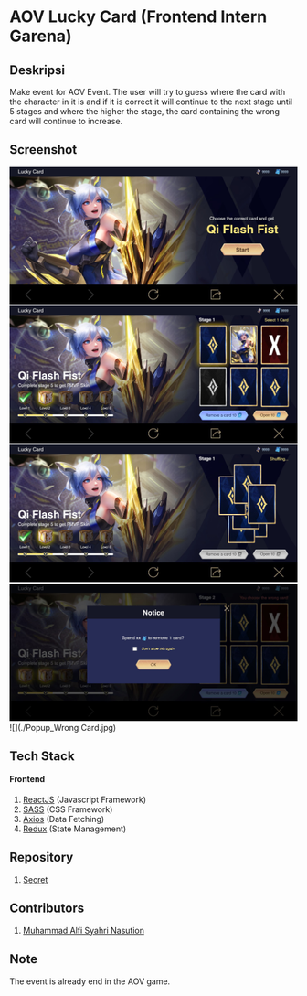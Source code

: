 # AOV Lucky Card (Frontend Intern Garena)

## Deskripsi
Make event for AOV Event. The user will try to guess where the card with the character in it is and if it is correct it will continue to the next stage until 5 stages and where the higher the stage, the card containing the wrong card will continue to increase.

## Screenshot

![](./Home.jpg) \
![](./Card_Preview.jpg) \
![](./Card_Shuffle.jpg) \
![](./Popup_Remove_Card.jpg) \
![](./Popup_Wrong Card.jpg)

## Tech Stack

#### Frontend

1. [ReactJS](https://reactjs.org/) (Javascript Framework)
2. [SASS](https://sass-lang.com/) (CSS Framework)
3. [Axios](https://www.npmjs.com/package/axios) (Data Fetching)
4. [Redux](https://redux.js.org/) (State Management)

## Repository

1. [Secret](#)

## Contributors

1. [Muhammad Alfi Syahri Nasution](https://github.com/alfi2811)

## Note

The event is already end in the AOV game.
